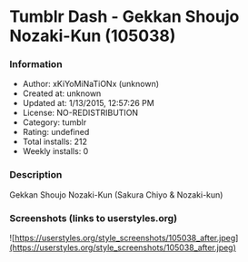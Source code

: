 # Tumblr Dash - Gekkan Shoujo Nozaki-Kun (105038)

### Information
- Author: xKiYoMiNaTiONx (unknown)
- Created at: unknown
- Updated at: 1/13/2015, 12:57:26 PM
- License: NO-REDISTRIBUTION
- Category: tumblr
- Rating: undefined
- Total installs: 212
- Weekly installs: 0


### Description
Gekkan Shoujo Nozaki-Kun (Sakura Chiyo & Nozaki-kun)


### Screenshots (links to userstyles.org)
![https://userstyles.org/style_screenshots/105038_after.jpeg](https://userstyles.org/style_screenshots/105038_after.jpeg)


